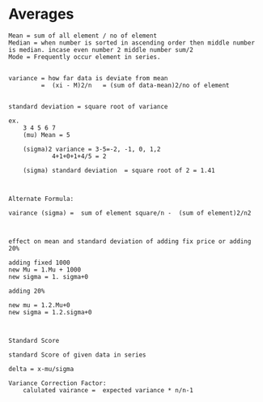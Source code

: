 



# Averages

    Mean = sum of all element / no of element
    Median = when number is sorted in ascending order then middle number is median. incase even number 2 middle number sum/2
    Mode = Frequently occur element in series.


    variance = how far data is deviate from mean
             =  (xi - M)2/n   = (sum of data-mean)2/no of element


    standard deviation = square root of variance

    ex.
        3 4 5 6 7
        (mu) Mean = 5

        (sigma)2 variance = 3-5=-2, -1, 0, 1,2
                4+1+0+1+4/5 = 2

        (sigma) standard deviation  = square root of 2 = 1.41



    Alternate Formula:

    vairance (sigma) =  sum of element square/n -  (sum of element)2/n2



    effect on mean and standard deviation of adding fix price or adding 20%

    adding fixed 1000
    new Mu = 1.Mu + 1000
    new sigma = 1. sigma+0

    adding 20%

    new mu = 1.2.Mu+0
    new sigma = 1.2.sigma+0



    Standard Score

    standard Score of given data in series

    delta = x-mu/sigma
    
    Variance Correction Factor:
        calulated vairance =  expected variance * n/n-1        
    
    
    
    
